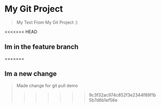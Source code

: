 # My Git Project

> My Text From My Git Project :)

<<<<<<< HEAD
## Im in the feature branch
=======
## Im a new change

> Made change for git pull demo
>>>>>>> 9c3f32ac974c852f3e2344f89f1b5b7d6b1ef56e
